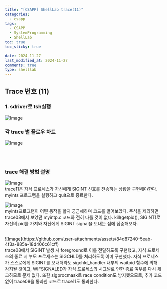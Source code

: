 ```yaml
---
title: "[CSAPP] ShellLab trace(11)"
categories:
  - csapp
tags:
  - CSAPP
  - SystemProgramming
  - ShellLab
toc: true
toc_sticky: true

date: 2024-11-27
last_modified_at: 2024-11-27
comments: true
type: shelllab
---
```






## Trace 번호 (11)

### 1. sdriver로 tsh실행
![Image](https://github.com/user-attachments/assets/e39e17be-ff87-4cd7-b699-fc6f3630a8cf)

### 각 trace 별 플로우 차트
![Image](https://github.com/user-attachments/assets/36787e6b-8fab-405d-9839-82b0505e2a18)

<br><br>

### trace 해결 방법 설명
![Image](https://github.com/user-attachments/assets/b7a8bdb8-acdd-41f3-80c1-5edd208f9e33)
<br>
trace11은 자식 프로세스가 자신에게 SIGINT 신호를 전송하는 상황을 구현해야한다.
myints 프로그램을 실행하고 quit으로 종료한다.
<br>

![Image](https://github.com/user-attachments/assets/5e6339f1-82b8-4e0f-8b7b-47f3ecbced41)
<br>
myints프로그램이 어떤 동작을 할지 궁금해하며 코드를 열어보았다.
주석을 제외하면 trace08에서 보았던 myintp.c 코드와 전혀 다를 것이 없다.
kill(getpid(), SIGINT)로 자신의 pid를 가져와 자신에게 SIGINT signal을 보내는 점에 집중해보자.

<br>
![Image](https://github.com/user-attachments/assets/84d87240-5eab-4f3a-885a-18d406c61cff)
<br>
trace08에서 SIGINT 발생 시 foreground로 이를 전달하도록 구현했고, 자식 프로세스의 종료 시 부모 프로세스는 SIGCHLD를 처리하도록 이미 구현했다. 자식 프로세스가 스스로에게 SIGINT를 보내더라도 sigchld_handler 내부의 waitpid 함수에 의해 감지될 것이고, WIFSIGNALED가 자식 프로세스의 시그널로 인한 종료 여부를 다시 체크하므로 문제 없다. 
또한 sigprocmask로 race condition도 방지했으므로, 추가 코드 없이 trace08을 통과한 코드로 trace11도 통과한다.